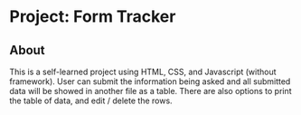 # Project: Form Tracker
## About
This is a self-learned project using HTML, CSS, and Javascript (without framework).
User can submit the information being asked and all submitted data will be showed in another file as a table.
There are also options to print the table of data, and edit / delete the rows.
